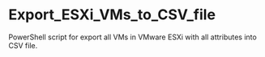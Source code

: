 # Export_ESXi_VMs_to_CSV_file
PowerShell script for export all VMs in VMware ESXi with all attributes into CSV file.
